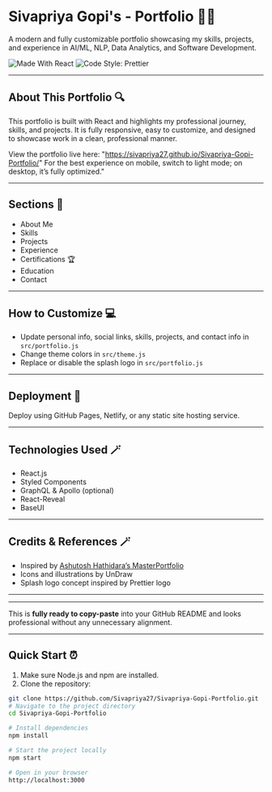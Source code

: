 # Sivapriya Gopi's - Portfolio 👩‍💻

A modern and fully customizable portfolio showcasing my skills, projects, and experience in AI/ML, NLP, Data Analytics, and Software Development.

![Made With React](https://img.shields.io/badge/made%20with-react-61DAFB?style=flat-square)
![Code Style: Prettier](https://img.shields.io/badge/code_style-prettier-ff69b4.svg?style=flat-square)

---

## About This Portfolio 🔍

This portfolio is built with React and highlights my professional journey, skills, and projects. It is fully responsive, easy to customize, and designed to showcase work in a clean, professional manner.

View the portfolio live here: "https://sivapriya27.github.io/Sivapriya-Gopi-Portfolio/"
For the best experience on mobile, switch to light mode; on desktop, it’s fully optimized."

---

## Sections 📄

- About Me
- Skills
- Projects
- Experience
- Certifications 🏆
- Education
- Contact

---

## How to Customize 💻

- Update personal info, social links, skills, projects, and contact info in `src/portfolio.js`
- Change theme colors in `src/theme.js`
- Replace or disable the splash logo in `src/portfolio.js`

---

## Deployment 📲

Deploy using GitHub Pages, Netlify, or any static site hosting service.

---

## Technologies Used 🪄

- React.js
- Styled Components
- GraphQL & Apollo (optional)
- React-Reveal
- BaseUI

---

## Credits & References 🪄

- Inspired by [Ashutosh Hathidara’s MasterPortfolio](https://github.com/ashutosh1919/masterPortfolio?tab=readme-ov-file)
- Icons and illustrations by UnDraw
- Splash logo concept inspired by Prettier logo

---

---

This is **fully ready to copy-paste** into your GitHub README and looks professional without any unnecessary alignment.

---

## Quick Start ⏰

1. Make sure Node.js and npm are installed.
2. Clone the repository:

```bash
git clone https://github.com/Sivapriya27/Sivapriya-Gopi-Portfolio.git
# Navigate to the project directory
cd Sivapriya-Gopi-Portfolio

# Install dependencies
npm install

# Start the project locally
npm start

# Open in your browser
http://localhost:3000
```
